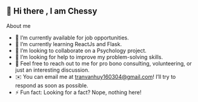 ## 👋  Hi there , I am Chessy
About me
- 🔭 I’m currently available for job opportunities.
- 🌱 I’m currently learning ReactJs and Flask.
- 👯 I’m looking to collaborate on a Psychology project.
- 🤔 I’m looking for help to improve my problem-solving skills.
- 💬 Feel free to reach out to me for pro bono consulting, volunteering, or just an interesting discussion.
- ✉️ You can email me at tranvanhuy160304@gmail.com! I’ll try to respond as soon as possible.
- ⚡ Fun fact: Looking for a fact? Nope, nothing here!
